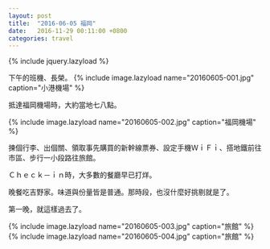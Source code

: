 ```yaml
---
layout: post
title:  "2016-06-05 福岡"
date:   2016-11-29 00:11:00 +0800
categories: travel
---
```

{% include jquery.lazyload %}

下午的班機、長榮。
{% include image.lazyload name="20160605-001.jpg" caption="小港機場" %}

抵達福岡機場時，大約當地七八點。

{% include image.lazyload name="20160605-002.jpg" caption="福岡機場" %}

揀個行李、出個關、領取事先購買的新幹線票券、設定手機ＷｉＦｉ、搭地鐵前往市區、步行一小段路往旅館。

Ｃｈｅｃｋ－ｉｎ時，大多數的餐廳早已打烊。

晚餐吃吉野家。味道與份量皆是普通。那時段，也沒什麼好挑剔就是了。

第一晚，就這樣過去了。

{% include image.lazyload name="20160605-003.jpg" caption="旅館" %}
{% include image.lazyload name="20160605-004.jpg" caption="旅館" %}

